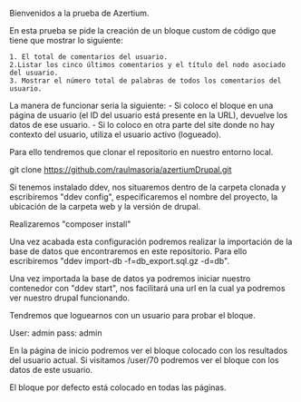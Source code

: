 Bienvenidos a la prueba de Azertium.

En esta prueba se pide la creación de un bloque custom de código que tiene que mostrar lo siguiente:

    1. El total de comentarios del usuario.
    2.Listar los cinco últimos comentarios y el título del nodo asociado del usuario.
    3. Mostrar el número total de palabras de todos los comentarios del usuario.

La manera de funcionar seria la siguiente:
    - Si coloco el bloque en una página de usuario (el ID del usuario está presente en la URL), devuelve los datos de ese usuario.
    - Si lo coloco en otra parte del site donde no hay contexto del usuario, utiliza el usuario activo (logueado).

 Para ello tendremos que clonar el repositorio en nuestro entorno local.
 
 git clone https://github.com/raulmasoria/azertiumDrupal.git
 
 Si tenemos instalado ddev, nos situaremos dentro de la carpeta clonada y escribiremos "ddev config", especificaremos el nombre del proyecto, la ubicación de la carpeta web y la versión de drupal. 

 Realizaremos "composer install"  
 
 Una vez acabada esta configuración podremos realizar la importación de la base de datos que encontraremos en este repositorio. Para ello escribiremos "ddev import-db -f=db_export.sql.gz -d=db". 
 
 Una vez importada la base de datos ya podremos iniciar nuestro contenedor con "ddev start", nos facilitará una url en la cual ya podremos ver nuestro drupal funcionando.
 
 Tendremos que loguearnos con un usuario para probar el bloque.

 User: admin
 pass: admin

 En la página de inicio podremos ver el bloque colocado con los resultados del usuario actual.
 Si visitamos /user/70 podremos ver el bloque con los datos de este usuario.

 El bloque por defecto está colocado en todas las páginas.



